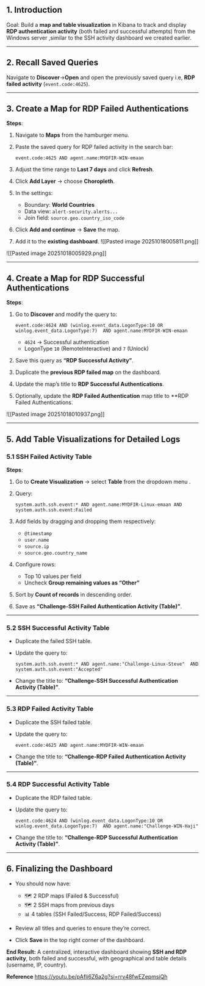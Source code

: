 
## 1. Introduction

Goal: Build a **map and table visualization** in Kibana to track and display **RDP authentication activity** (both failed and successful attempts) from the Windows server ,similar to the SSH activity dashboard we created earlier.

---

## 2. Recall Saved Queries

Navigate to **Discover**→**Open** and open the previously saved query i.e, **RDP failed activity** (`event.code:4625`).

---

## 3. Create a Map for RDP Failed Authentications

**Steps**:

1. Navigate to **Maps** from the hamburger menu.
2. Paste the saved query for RDP failed activity in the search bar:
    
    `event.code:4625 AND agent.name:MYDFIR-WIN-emaan`
    
3. Adjust the time range to **Last 7 days** and click **Refresh**.
4. Click **Add Layer** → choose **Choropleth**.
5. In the settings:
    
    - Boundary: **World Countries**
    - Data view: `alert-security.alerts...`
    - Join field: `source.geo.country_iso_code`

6. Click **Add and continue** → **Save** the map.
7. Add it to the **existing dashboard**.
![[Pasted image 20251018005811.png]]

![[Pasted image 20251018005929.png]]

---

## 4. Create a Map for RDP Successful Authentications

**Steps**:

1. Go to **Discover** and modify the query to:
    
    `event.code:4624 AND (winlog.event_data.LogonType:10 OR winlog.event_data.LogonType:7)  AND agent.name:MYDFIR-WIN-emaan`
    
    - `4624` → Successful authentication
    - LogonType `10` (RemoteInteractive) and `7` (Unlock)
        
1. Save this query as **“RDP Successful Activity”**.
2. Duplicate the **previous RDP failed map** on the dashboard.
3. Update the map’s title to **RDP Successful Authentications**.
4. Optionally, update the **RDP Failed Authentication** map title to **RDP Failed Authentications.

![[Pasted image 20251018010937.png]]



---

## 5. Add Table Visualizations for Detailed Logs
### 5.1 SSH Failed Activity Table

**Steps**:

1. Go to **Create Visualization** → select **Table** from the dropdown menu .
2. Query:
    
    `system.auth.ssh.event:* AND agent.name:MYDFIR-Linux-emaan AND system.auth.ssh.event:Failed`
    
1. Add fields by dragging and dropping them respectively:
    
    - `@timestamp`
    - `user.name`
    - `source.ip`
    - `source.geo.country_name`
    
2. Configure rows:
    
    - Top 10 values per field
    - Uncheck **Group remaining values as “Other”**
    
3. Sort by **Count of records** in descending order.
4. Save as **“Challenge-SSH Failed Authentication Activity (Table)”**.


---

### 5.2 SSH Successful Activity Table

- Duplicate the failed SSH table.
- Update the query to:
    
    `system.auth.ssh.event:* AND agent.name:"Challenge-Linux-Steve"  AND system.auth.ssh.event:"Accepted"`
    
- Change the title to: **“Challenge-SSH Successful Authentication Activity (Table)”**.

---

### 5.3 RDP Failed Activity Table

- Duplicate the SSH failed table.
- Update the query to:
    
    `event.code:4625 AND agent.name:MYDFIR-WIN-emaan`
    
- Change the title to: **“Challenge-RDP Failed Authentication Activity (Table)”**.


---

### 5.4 RDP Successful Activity Table

- Duplicate the RDP failed table.
    
- Update the query to:
    
    `event.code:4624 AND (winlog.event_data.LogonType:10 OR winlog.event_data.LogonType:7)  AND agent.name:"Challenge-WIN-Haji"`
    
- Change the title to: **“Challenge-RDP Successful Authentication Activity (Table)”**.
    

---

## 6. Finalizing the Dashboard

- You should now have:
    
    - 🗺 2 RDP maps (Failed & Successful)
    - 🗺 2 SSH maps from previous days
    - 📊 4 tables (SSH Failed/Success, RDP Failed/Success)
        
- Review all titles and queries to ensure they’re correct.
- Click **Save** in the top right corner of the dashboard.


**End Result:** A centralized, interactive dashboard showing **SSH and RDP activity**, both failed and successful, with geographical and table details (username, IP, country).


**Reference**
https://youtu.be/pAfIi6Z6a2g?si=rrv48fwEZepmsiQh